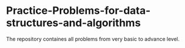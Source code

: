 # Practice-Problems-for-data-structures-and-algorithms
The repository containes all problems from very basic to advance level.
